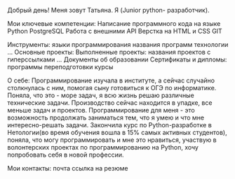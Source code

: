 Добрый день! Меня зовут Татьяна. Я (Junior python- разработчик).

Мои ключевые компетенции:
Написание программного кода на языке Python
PostgreSQL
Работа с внешними API
Верстка на HTML и CSS
GIT

Инструменты: 
языки программирования
названия программ
технологии
…
 Основные проекты:
Выполненные проекты: 
 названия проектов с гиперссылками 
…
 Документы об образовании 
Сертификаты и дипломы:
 программы переподготовки
 курсы 
 
 О себе: Программирование изучала в институте, а сейчас случайно столкнулась с ним, помогая сыну готовиться к ОГЭ по информатике. Поняла, что это - море задач, я всю жизнь решаю различные технические задачи. Производство сейчас находится в упадке, все меньше задач и проектов. Программирование для меня - это возможность продолжать заниматься тем, что я умею и что мне интересно-решать задачи. Закончила курс по Python-разработке в Нетологии(во время обучения вошла в 15% самых активных студентов), поняла, что могу программировать и мне это нравиться, участвую в волонтерских проектах по программированию на Python, хочу попробовать себя в новой профессии.

Мои контакты: 
почта
ссылка на резюме

